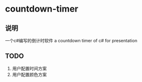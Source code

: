 # countdown-timer

## 说明
一个c#编写的倒计时软件
a countdown timer of c# for presentation

## TODO
1. 用户配置时间方案
2. 用户配置颜色方案
